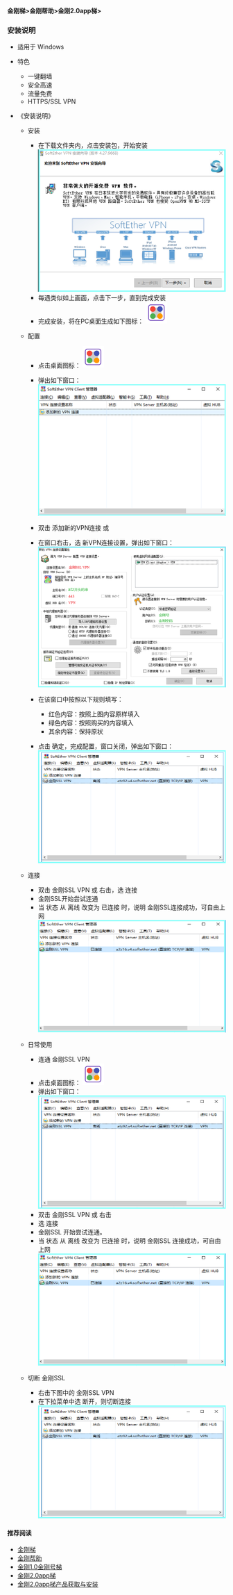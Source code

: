 #### 金刚梯>金刚帮助>金刚2.0app梯>
### 安装说明
- 适用于 Windows

- 特色
  - 一键翻墙
  - 安全高速  
  - 流量免费
  - HTTPS/SSL VPN

- 《安装说明》
  - 安装
    - 在下载文件夹内，点击安装包，开始安装
![Image](安装001B.png)
    - 每遇类似如上画面，点击下一步，直到完成安装
    - 完成安装，将在PC桌面生成如下图标：
![Image](icons8-softether-vpn-50-1.png)

  - 配置
    - 点击桌面图标：
![Image](icons8-softether-vpn-50-1.png)
    - 弹出如下窗口：
![Image](配置001B.png)
    - 双击 添加新的VPN连接
或
    - 在窗口右击，选 新VPN连接设置，弹出如下窗口：
![Image](配置003B.png)

    - 在该窗口中按照以下规则填写：
      - 红色内容：按照上图内容原样填入
      - 绿色内容：按照购买的内容填入
      - 其余内容：保持原状
    - 点击 确定，完成配置，窗口关闭，弹出如下窗口：
![Image](配置005A.png)

  - 连接
    - 双击 金刚SSL VPN 或 右击，选 连接
    - 金刚SSL开始尝试连通
    - 当 状态 从 离线 改变为 已连接 时，说明 金刚SSL连接成功，可自由上网
![Image](配置005.png)

  - 日常使用
    - 连通 金刚SSL VPN
    - 点击桌面图标：
![Image](icons8-softether-vpn-50-1.png)
    - 弹出如下窗口：
![Image](配置005A.png)
    - 双击 金刚SSL VPN 或 右击
    - 选 连接
    - 金刚SSL 开始尝试连通。
    - 当 状态 从 离线 改变为 已连接 时，说明 金刚SSL 连接成功，可自由上网
![Image](配置005.png)


  - 切断 金刚SSL
    - 右击下图中的 金刚SSL VPN
    - 在下拉菜单中选 断开，则切断连接
![Image](配置005A.png)



#### 推荐阅读

- [金刚梯](https://github.com/a2zitpro/web/blob/master/dlb.md)
- [金刚帮助](https://github.com/a2zitpro/web/blob/master/list_helpkkvpn.md)
- [金刚1.0金刚号梯](https://github.com/a2zitpro/web/blob/master/list_helpkkvpn1.0.md)
- [金刚2.0app梯](https://github.com/a2zitpro/web/blob/master/list_helpkkvpn2.0.md)
- [金刚2.0app梯产品获取与安装](https://github.com/a2zitpro/web/blob/master/list_kkproducts2.0.md)
